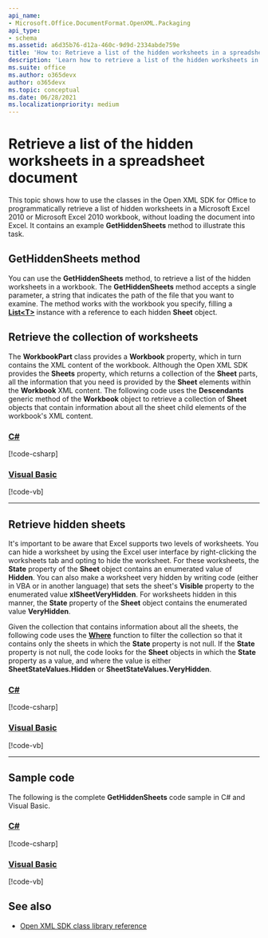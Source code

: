 ```yaml
---
api_name:
- Microsoft.Office.DocumentFormat.OpenXML.Packaging
api_type:
- schema
ms.assetid: a6d35b76-d12a-460c-9d9d-2334abde759e
title: 'How to: Retrieve a list of the hidden worksheets in a spreadsheet document'
description: 'Learn how to retrieve a list of the hidden worksheets in a spreadsheet document using the Open XML SDK.'
ms.suite: office
ms.author: o365devx
author: o365devx
ms.topic: conceptual
ms.date: 06/28/2021
ms.localizationpriority: medium
---
```


# Retrieve a list of the hidden worksheets in a spreadsheet document

This topic shows how to use the classes in the Open XML SDK for Office to programmatically retrieve a list of hidden worksheets in a Microsoft Excel 2010 or Microsoft Excel 2010 workbook, without loading the document into Excel. It contains an example **GetHiddenSheets** method to illustrate this task.

## GetHiddenSheets method

You can use the **GetHiddenSheets** method, to retrieve a list of the hidden worksheets in a workbook. The **GetHiddenSheets** method accepts a single parameter, a string that indicates the path of the file that you want to examine. The method works with the workbook you specify, filling a **[List\<T\>](https://msdn2.microsoft.com/library/6sh2ey19)** instance with a reference to each hidden **Sheet** object.

## Retrieve the collection of worksheets

The **WorkbookPart** class provides a **Workbook** property, which in turn contains the XML content of the workbook. Although the Open XML SDK provides the **Sheets** property, which returns a collection of the **Sheet** parts, all the information that you need is provided by the **Sheet** elements within the **Workbook** XML content.
The following code uses the **Descendants** generic method of the **Workbook** object to retrieve a collection of **Sheet** objects that contain information about all the sheet child elements of the workbook's XML content.

### [C#](#tab/cs-4)
[!code-csharp[](../../samples/spreadsheet/retrieve_a_list_of_the_hidden_worksheets/cs/Program.cs#snippet1)]

### [Visual Basic](#tab/vb-4)
[!code-vb[](../../samples/spreadsheet/retrieve_a_list_of_the_hidden_worksheets/vb/Program.vb#snippet1)]
***

## Retrieve hidden sheets

It's important to be aware that Excel supports two levels of worksheets. You can hide a worksheet by using the Excel user interface by right-clicking the worksheets tab and opting to hide the worksheet.
For these worksheets, the **State** property of the **Sheet** object contains an enumerated value of **Hidden**. You can also make a worksheet very hidden by writing code (either in VBA or in another language) that sets the sheet's **Visible** property to the enumerated value **xlSheetVeryHidden**. For worksheets hidden in this manner, the **State** property of the **Sheet** object contains the enumerated value **VeryHidden**.

Given the collection that contains information about all the sheets, the following code uses the **[Where](https://msdn2.microsoft.com/library/bb301979)** function to filter the collection so that it contains only the sheets in which the **State** property is not null. If the **State** property is not null, the code looks for the **Sheet** objects in which the **State** property as a value, and where the value is either **SheetStateValues.Hidden** or **SheetStateValues.VeryHidden**.

### [C#](#tab/cs-5)
[!code-csharp[](../../samples/spreadsheet/retrieve_a_list_of_the_hidden_worksheets/cs/Program.cs#snippet2)]

### [Visual Basic](#tab/vb-5)
[!code-vb[](../../samples/spreadsheet/retrieve_a_list_of_the_hidden_worksheets/vb/Program.vb#snippet2)]
***

## Sample code

The following is the complete **GetHiddenSheets** code sample in C\# and Visual Basic.

### [C#](#tab/cs)
[!code-csharp[](../../samples/spreadsheet/retrieve_a_list_of_the_hidden_worksheets/cs/Program.cs#snippet0)]

### [Visual Basic](#tab/vb)
[!code-vb[](../../samples/spreadsheet/retrieve_a_list_of_the_hidden_worksheets/vb/Program.vb#snippet0)]

## See also

- [Open XML SDK class library reference](/office/open-xml/open-xml-sdk)
